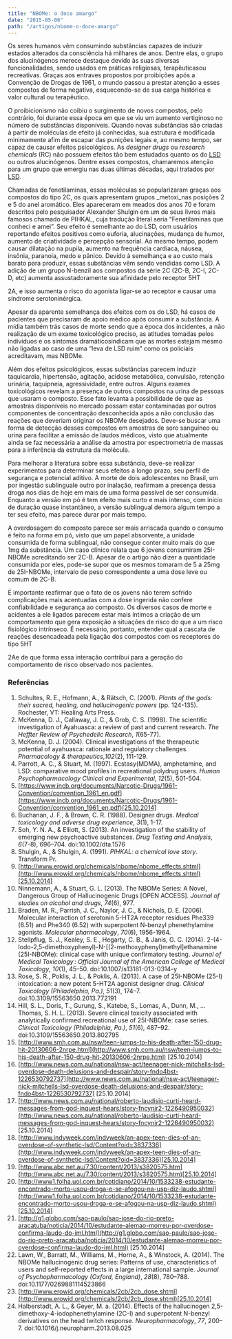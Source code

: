 ```yaml
---
title: "NBOMe: o doce amargo"
date: "2015-05-06"
path: "/artigos/nbome-o-doce-amargo"
---
```


Os seres humanos vêm consumindo substâncias capazes de induzir estados alterados da consciência há milhares de anos. Dentre elas, o grupo dos alucinógenos merece destaque devido às suas diversas funcionalidades, sendo usados em práticas religiosas, terapêuticasou recreativas. Graças aos entraves propostos por proibições após a Convenção de Drogas de 1961, o mundo passou a prestar atenção a esses compostos de forma negativa, esquecendo-se de sua carga histórica e valor cultural ou terapêutico.

O proibicionismo não coibiu o surgimento de novos compostos, pelo contrário, foi durante essa época em que se viu um aumento vertiginoso no número de substâncias disponíveis. Quando novas substâncias são criadas à partir de moléculas de efeito já conhecidas, sua estrutura é modificada minimamente afim de escapar das punições legais e, ao mesmo tempo,  ser capaz de causar efeitos psicológicos. As _designer drugs_ ou _research chemicals_ (RC) não possuem efeitos tão bem estudados quanto os do [LSD](/psicoativos/lsd) ou outros alucinógenos. Dentre esses compostos, chamaremos atenção para um grupo que emergiu nas duas últimas décadas, aqui tratados por [LSD](/psicoativos/nbome).

Chamadas de fenetilaminas, essas moléculas se popularizaram graças aos compostos do tipo 2C, os quais apresentam grupos _metoxi_nas posições 2 e 5 do anel aromático. Eles apareceram em meados dos anos 70 e foram descritos pelo pesquisador Alexander Shulgin em um de seus livros mais famosos chamado de PIHKAL, cuja tradução literal seria “Fenetilaminas que conheci e amei”. Seu efeito é semelhante ao do LSD, com usuários reportando efeitos positivos como euforia, alucinações, mudança de humor, aumento de criatividade e percepção sensorial. Ao mesmo tempo, podem causar dilatação na pupila, aumento na frequência cardíaca, náusea, insônia, paranoia, medo e pânico. Devido à semelhança e ao custo mais barato para produzir, essas substâncias vêm sendo vendidas como LSD. A adição de um grupo N-benzil aos compostos da série 2C (2C-B, 2C-I, 2C-D, etc) aumenta assustadoramente sua afinidade pelo receptor 5HT

2A, e isso aumenta o risco do agonista ligar-se ao receptor e causar uma síndrome serotoninérgica.

Apesar da aparente semelhança dos efeitos com os do LSD, há casos de pacientes que precisaram de apoio médico após consumir a substância. A mídia também trás casos de morte sendo que a época dos incidentes, a não realização de um exame toxicológico preciso, as atitudes tomadas pelos indivíduos e os sintomas dramáticosindicam que as mortes estejam mesmo não ligadas ao caso de uma “leva de LSD ruim” como os policiais acreditavam, mas NBOMe.

Além dos efeitos psicológicos, essas substâncias parecem induzir taquicardia, hipertensão, agitação, acidose metabólica, convulsão, retenção urinária, taquipneia, agressividade, entre outros. Alguns exames toxicológicos revelam a presença de outros compostos na urina de pessoas que usaram o composto. Esse fato levanta a possibilidade de que as amostras disponíveis no mercado possam estar contaminadas por outros componentes de concentração desconhecida após a não conclusão das reações que deveriam originar os NBOMe desejados.  Deve-se buscar uma forma de detecção desses compostos em amostras de soro sanguíneo ou urina para facilitar a emissão de laudos médicos, visto que atualmente ainda se faz necessária a análise da amostra por espectrometria de massas para a inferência da estrutura da molécula.

Para melhorar a literatura sobre essa substância, deve-se realizar experimentos para determinar seus efeitos a longo prazo, seu perfil de segurança e potencial aditivo. A morte de dois adolescentes no Brasil, um por ingestão sublinguale outro por inalação, reafirmam a presença dessa droga nos dias de hoje em mais de uma forma passível de ser consumida. Enquanto a versão em pó é tem efeito mais curto e mais intenso, com início de duração quase instantâneo, a versão sublingual demora algum tempo a ter seu efeito, mas parece durar por mais tempo.

A overdosagem do composto parece ser mais arriscada quando o consumo é feito na forma em pó, visto que um papel absorvente, a unidade consumida de forma sublingual, não consegue conter muito mais do que 1mg da substância. Um caso clínico relata que 6 jovens consumiram 25I-NBOMe acreditando ser 2C-B. Apesar de o artigo não dizer a quantidade consumida por eles, pode-se supor que os mesmos tomaram de 5 a 25mg de 25I-NBOMe, intervalo de peso correspondente a uma dose leve ou comum de 2C-B.

É importante reafirmar que o fato de os jovens não terem sofrido complicações mais acentuadas com a dose ingerida não confere confiabilidade e segurança ao composto. Os diversos casos de morte e acidentes a ele ligados parecem estar mais íntimos a criação de um comportamento que gera exposição a situações de risco do que a um risco fisiológico intrínseco. É necessário, portanto, entender qual a cascata de reações desencadeada pela ligação dos compostos com os receptores do tipo 5HT

2Ae de que forma essa interação contribui para a geração do comportamento de risco observado nos pacientes.

### Referências

1. Schultes, R. E., Hofmann, A., & Rätsch, C. (2001). _Plants of the gods: their sacred, healing, and hallucinogenic powers_ (pp. 124-135). Rochester, VT: Healing Arts Press.
2. McKenna, D. J., Callaway, J. C., & Grob, C. S. (1998). The scientific investigation of Ayahuasca: a review of past and current research. _The Heffter Review of Psychedelic Research_, _1_(65-77).
3. McKenna, D. J. (2004). Clinical investigations of the therapeutic potential of ayahuasca: rationale and regulatory challenges. _Pharmacology & therapeutics_,_102_(2), 111-129.
4. Parrott, A. C., & Stuart, M. (1997). Ecstasy(MDMA), amphetamine, and LSD: comparative mood profiles in recreational polydrug users. _Human Psychopharmacology Clinical and Experimental_, _12_(5), 501-504.
5. [https://www.incb.org/documents/Narcotic-Drugs/1961-Convention/convention_1961_en.pdf](https://www.incb.org/documents/Narcotic-Drugs/1961-Convention/convention_1961_en.pdf)[25.10.2014]
6. Buchanan, J. F., & Brown, C. R. (1988). Designer drugs. _Medical toxicology and adverse drug experience_, _3_(1), 1-17.
7. Soh, Y. N. A., & Elliott, S. (2013). An investigation of the stability of emerging new psychoactive substances. _Drug Testing and Analysis_, _6_(7-8), 696–704. doi:10.1002/dta.1576
8. Shulgin, A., & Shulgin, A. (1991). _PIHKAL: a chemical love story_. Transform Pr.
9. [http://www.erowid.org/chemicals/nbome/nbome_effects.shtml](http://www.erowid.org/chemicals/nbome/nbome_effects.shtml)[25.10.2014]
10. Ninnemann, A., & Stuart, G. L. (2013). The NBOMe Series: A Novel, Dangerous Group of Hallucinogenic Drugs [OPEN ACCESS]. _Journal of studies on alcohol and drugs_, _74_(6), 977.
11. Braden, M. R., Parrish, J. C., Naylor, J. C., & Nichols, D. E. (2006). Molecular interaction of serotonin 5-HT2A receptor residues Phe339 (6.51) and Phe340 (6.52) with superpotent N-benzyl phenethylamine agonists. _Molecular pharmacology_, _70_(6), 1956-1964.
12. Stellpflug, S. J., Kealey, S. E., Hegarty, C. B., & Janis, G. C. (2014). 2-(4-Iodo-2,5-dimethoxyphenyl)-N-[(2-methoxyphenyl)methyl]ethanamine (25I-NBOMe): clinical case with unique confirmatory testing. _Journal of Medical Toxicology : Official Journal of the American College of Medical Toxicology_, _10_(1), 45–50. doi:10.1007/s13181-013-0314-y
13. Rose, S. R., Poklis, J. L., & Poklis, A. (2013). A case of 25I-NBOMe (25-I) intoxication: a new potent 5-HT2A agonist designer drug. _Clinical Toxicology (Philadelphia, Pa.)_, _51_(3), 174–7. doi:10.3109/15563650.2013.772191
14. Hill, S. L., Doris, T., Gurung, S., Katebe, S., Lomas, A., Dunn, M., … Thomas, S. H. L. (2013). Severe clinical toxicity associated with analytically confirmed recreational use of 25I-NBOMe: case series. _Clinical Toxicology (Philadelphia, Pa.)_, _51_(6), 487–92. doi:10.3109/15563650.2013.802795
15. [http://www.smh.com.au/nsw/teen-jumps-to-his-death-after-150-drug-hit-20130606-2nrpe.html](http://www.smh.com.au/nsw/teen-jumps-to-his-death-after-150-drug-hit-20130606-2nrpe.html) [25.10.2014]
16. [http://www.news.com.au/national/nsw-act/teenager-nick-mitchells-lsd-overdose-death-delusions-and-despair/story-fndo4bst-1226530792737](http://www.news.com.au/national/nsw-act/teenager-nick-mitchells-lsd-overdose-death-delusions-and-despair/story-fndo4bst-1226530792737) [25.10.2014]
17. [http://www.news.com.au/national/roberto-laudisio-curti-heard-messages-from-god-inquest-hears/story-fncynjr2-1226490950032](http://www.news.com.au/national/roberto-laudisio-curti-heard-messages-from-god-inquest-hears/story-fncynjr2-1226490950032) [25.10.2014]
18. [http://www.indyweek.com/indyweek/an-apex-teen-dies-of-an-overdose-of-synthetic-lsd/Content?oid=3837336](http://www.indyweek.com/indyweek/an-apex-teen-dies-of-an-overdose-of-synthetic-lsd/Content?oid=3837336)[25.10.2014]
19. [http://www.abc.net.au/7.30/content/2013/s3820575.htm](http://www.abc.net.au/7.30/content/2013/s3820575.htm)[25.10.2014]
20. [http://www1.folha.uol.com.br/cotidiano/2014/10/1533238-estudante-encontrado-morto-usou-droga-e-se-afogou-na-usp-diz-laudo.shtml](http://www1.folha.uol.com.br/cotidiano/2014/10/1533238-estudante-encontrado-morto-usou-droga-e-se-afogou-na-usp-diz-laudo.shtml)[25.10.2014]
21. [http://g1.globo.com/sao-paulo/sao-jose-do-rio-preto-aracatuba/noticia/2014/10/estudante-alemao-morreu-por-overdose-confirma-laudo-do-iml.html](http://g1.globo.com/sao-paulo/sao-jose-do-rio-preto-aracatuba/noticia/2014/10/estudante-alemao-morreu-por-overdose-confirma-laudo-do-iml.html) [25.10.2014]
22. Lawn, W., Barratt, M., Williams, M., Horne, A., & Winstock, A. (2014). The NBOMe hallucinogenic drug series: Patterns of use, characteristics of users and self-reported effects in a large international sample. _Journal of Psychopharmacology (Oxford, England)_, _28_(8), 780–788. doi:10.1177/0269881114523866
23. [http://www.erowid.org/chemicals/2cb/2cb_dose.shtml](http://www.erowid.org/chemicals/2cb/2cb_dose.shtml)[25.10.2014]
24. Halberstadt, A. L., & Geyer, M. a. (2014). Effects of the hallucinogen 2,5-dimethoxy-4-iodophenethylamine (2C-I) and superpotent N-benzyl derivatives on the head twitch response. _Neuropharmacology_, _77_, 200–7. doi:10.1016/j.neuropharm.2013.08.025